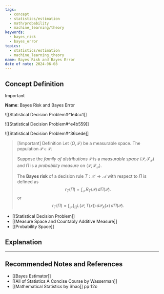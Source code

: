 ```yaml
---
tags:
  - concept
  - statistics/estimation
  - math/probability
  - machine_learning/theory
keywords:
  - bayes_risk
  - bayes_error
topics:
  - statistics/estimation
  - machine_learning_theory
name: Bayes Risk and Bayes Error
date of note: 2024-06-08
---
```


## Concept Definition

>[!important]
>**Name**: Bayes Risk and Bayes Error

![[Statistical Decision Problem#^1e4cc1]]

![[Statistical Decision Problem#^e4b559]]

![[Statistical Decision Problem#^36cede]]


>[!important] Definition
>Let $(\Omega, \mathscr{F})$ be a measurable space. The population $\mathcal{P} \in \mathscr{P}$. 
>
>Suppose the *family of distributions* $\mathscr{P}$  is a *measurable space* $(\mathscr{P}, \mathcal{F}_{\mathscr{P}})$ and $\Pi$ is a *probability measure* on $(\mathscr{P}, \mathcal{F}_{\mathscr{P}})$.
>
>The **Bayes risk** of a decision rule $T: \mathcal{X} \to \mathcal{A}$ with respect to $\Pi$ is defined as
>$$
>r_{T}(\Pi) = \int_{\mathscr{P}}\,R_{T}(\mathcal{P})\,d\Pi(\mathcal{P}).
>$$
>or
>$$
>r_{T}(\Pi) = \int_{\mathscr{P}}\,\int_{\Omega} L(\mathcal{P}, T(x))\,d\mathcal{P}_{X}(x)\,d\Pi(\mathcal{P}).
>$$



- [[Statistical Decision Problem]]
- [[Measure Space and Countably Additive Measure]]
- [[Probability Space]]


## Explanation






-----------
##  Recommended Notes and References


- [[Bayes Estimator]]
- [[All of Statistics A Concise Course by Wasserman]]
- [[Mathematical Statistics by Shao]] pp 12o
